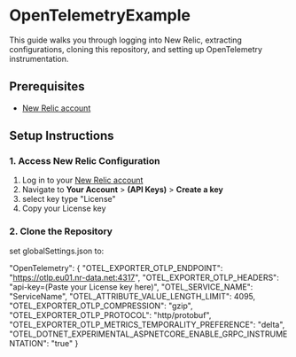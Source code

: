 # OpenTelemetryExample

This guide walks you through logging into New Relic, extracting configurations, cloning this repository, and setting up OpenTelemetry instrumentation.

## Prerequisites
- [New Relic account](https://newrelic.com/signup)


## Setup Instructions

### 1. Access New Relic Configuration
1. Log in to your [New Relic account](https://login.newrelic.com/login)
2. Navigate to **Your Account** > **(API Keys)** > **Create a key** 
3. select key type "License"
4. Copy your License key


### 2. Clone the Repository
set globalSettings.json to:

"OpenTelemetry": {
  "OTEL_EXPORTER_OTLP_ENDPOINT": "https://otlp.eu01.nr-data.net:4317",
  "OTEL_EXPORTER_OTLP_HEADERS": "api-key=(Paste your License key here)",
  "OTEL_SERVICE_NAME": "ServiceName",
  "OTEL_ATTRIBUTE_VALUE_LENGTH_LIMIT": 4095,
  "OTEL_EXPORTER_OTLP_COMPRESSION": "gzip",
  "OTEL_EXPORTER_OTLP_PROTOCOL": "http/protobuf",
  "OTEL_EXPORTER_OTLP_METRICS_TEMPORALITY_PREFERENCE": "delta",
  "OTEL_DOTNET_EXPERIMENTAL_ASPNETCORE_ENABLE_GRPC_INSTRUMENTATION": "true"
}

